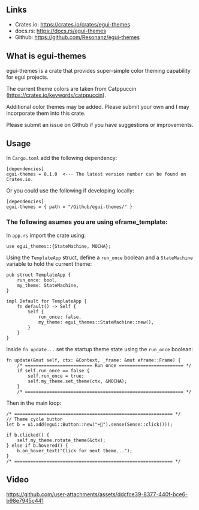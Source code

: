 ## Links

* Crates.io: https://crates.io/crates/egui-themes
* docs.rs: https://docs.rs/egui-themes
* Github: https://github.com/Resonanz/egui-themes

## What is egui-themes

egui-themes is a crate that provides super-simple color theming capability for egui projects.

The current theme colors are taken from Catppuccin (https://crates.io/keywords/catppuccin).

Additional color themes may be added. Please submit your own and I may incorporate them into this crate.

Please submit an issue on Github if you have suggestions or improvements.

## Usage

In ```Cargo.toml``` add the following dependency:

```
[dependencies]
egui-themes = 0.1.0  <--- The latest version number can be found on Crates.io.
```

Or you could use the following if developing locally:
```
[dependencies]
egui-themes = { path = "/Github/egui-themes/" }
```

### The following asumes you are using eframe_template:

In ```app.rs``` import the crate using:

```use egui_themes::{StateMachine, MOCHA};```

Using the ```TemplateApp``` struct, define a ```run_once``` boolean and a ```StateMachine``` variable to hold the current theme:

```
pub struct TemplateApp {
    run_once: bool,
    my_theme: StateMachine,
}

impl Default for TemplateApp {
    fn default() -> Self {
        Self {
            run_once: false,
            my_theme: egui_themes::StateMachine::new(),
        }
    }
}
```

Inside ```fn update...``` set the startup theme state using the ```run_once``` boolean:

```
fn update(&mut self, ctx: &Context, _frame: &mut eframe::Frame) {
    /* ========================= Run once ======================== */
    if self.run_once == false {
        self.run_once = true;
        self.my_theme.set_theme(ctx, &MOCHA);
    }
    /* =========================================================== */
```
 Then in the main loop:

```
/* =========================================================== */
// Theme cycle button
let b = ui.add(egui::Button::new("☀🌙").sense(Sense::click()));

if b.clicked() {
    self.my_theme.rotate_theme(&ctx);
} else if b.hovered() {
    b.on_hover_text("Click for next theme...");
}
/* =========================================================== */
```


 

## Video
https://github.com/user-attachments/assets/ddcfce39-8377-440f-bce6-b98e7945c441
